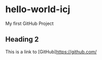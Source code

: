 # hello-world-icj
My first GitHub Project

## Heading 2
This is a link to [GitHub]https://github.com/
